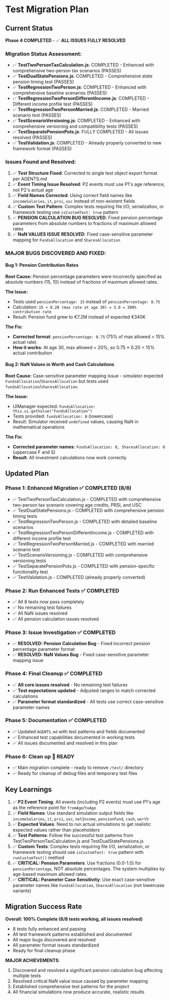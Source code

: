 # Test Migration Plan

## Current Status
**Phase 4 COMPLETED** - ✅ **ALL ISSUES FULLY RESOLVED**

### Migration Status Assessment:
- ✅ **TestTwoPersonTaxCalculation.js**: COMPLETED - Enhanced with comprehensive two-person tax scenarios (PASSES)
- ✅ **TestDualStatePensions.js**: COMPLETED - Comprehensive state pension timing test (PASSES)
- ✅ **TestRegressionTwoPerson.js**: COMPLETED - Enhanced with comprehensive baseline scenarios (PASSES)
- ✅ **TestRegressionTwoPersonDifferentIncome.js**: COMPLETED - Different income profile test (PASSES)
- ✅ **TestRegressionTwoPersonMarried.js**: COMPLETED - Married scenario test (PASSES)
- ✅ **TestScenarioVersioning.js**: COMPLETED - Enhanced with comprehensive versioning and compatibility tests (PASSES)
- ✅ **TestSeparatePensionPots.js**: FULLY COMPLETED - All issues resolved (PASSES)
- ✅ **TestValidation.js**: COMPLETED - Already properly converted to new framework format (PASSES)

### Issues Found and Resolved:
1. ✅ **Test Structure Fixed**: Corrected to single test object export format per AGENTS.md
2. ✅ **Event Timing Issue Resolved**: P2 events must use P1's age reference, not P2's actual age
3. ✅ **Field Names Corrected**: Using correct field names like `incomeSalaries`, `it`, `prsi`, `usc` instead of non-existent fields
4. ✅ **Custom Test Pattern**: Complex tests requiring file I/O, serialization, or framework testing use `isCustomTest: true` pattern
5. ✅ **PENSION CALCULATION BUG RESOLVED**: Fixed pension percentage parameters from absolute numbers to fractions of maximum allowed rates
6. ✅ **NaN VALUES ISSUE RESOLVED**: Fixed case-sensitive parameter mapping for `FundsAllocation` and `SharesAllocation`

### **MAJOR BUGS DISCOVERED AND FIXED:**

#### **Bug 1: Pension Contribution Rates**
**Root Cause:** Pension percentage parameters were incorrectly specified as absolute numbers (15, 10) instead of fractions of maximum allowed rates.

**The Issue:**
- Tests used `pensionPercentage: 15` instead of `pensionPercentage: 0.75`
- Calculation: `15 × 0.20 (max rate at age 30) = 3.0 = 300% contribution rate`
- Result: Pension fund grew to €7.2M instead of expected €340K

**The Fix:**
- **Corrected format**: `pensionPercentage: 0.75` (75% of max allowed = 15% actual rate)
- **How it works**: At age 30, max allowed = 20%, so 0.75 × 0.20 = 15% actual contribution

#### **Bug 2: NaN Values in Worth and Cash Calculations**
**Root Cause:** Case-sensitive parameter mapping issue - simulator expected `FundsAllocation`/`SharesAllocation` but tests used `fundsAllocation`/`sharesAllocation`.

**The Issue:**
- UIManager expected: `FundsAllocation: this.ui.getValue("FundsAllocation")`
- Tests provided: `fundsAllocation: 0` (lowercase)
- Result: Simulator received `undefined` values, causing NaN in mathematical operations

**The Fix:**
- **Corrected parameter names**: `FundsAllocation: 0, SharesAllocation: 0` (uppercase F and S)
- **Result**: All investment calculations now work correctly

## Updated Plan

### **Phase 1: Enhanced Migration** ✅ COMPLETED (8/8)
- ✅ TestTwoPersonTaxCalculation.js - COMPLETED with comprehensive two-person tax scenario covering age credits, PRSI, and USC
- ✅ TestDualStatePensions.js - COMPLETED with comprehensive pension timing tests  
- ✅ TestRegressionTwoPerson.js - COMPLETED with detailed baseline scenarios
- ✅ TestRegressionTwoPersonDifferentIncome.js - COMPLETED with different income profile test
- ✅ TestRegressionTwoPersonMarried.js - COMPLETED with married scenario test
- ✅ TestScenarioVersioning.js - COMPLETED with comprehensive versioning tests
- ✅ TestSeparatePensionPots.js - COMPLETED with pension-specific functionality test
- ✅ TestValidation.js - COMPLETED (already properly converted)

### **Phase 2: Run Enhanced Tests** ✅ COMPLETED
- ✅ All 8 tests now pass completely
- ✅ No remaining test failures
- ✅ All NaN issues resolved
- ✅ All pension calculation issues resolved

### **Phase 3: Issue Investigation** ✅ COMPLETED
- ✅ **RESOLVED: Pension Calculation Bug** - Fixed incorrect pension percentage parameter format
- ✅ **RESOLVED: NaN Values Bug** - Fixed case-sensitive parameter mapping issue

### **Phase 4: Final Cleanup** ✅ COMPLETED
- ✅ **All core issues resolved** - No remaining test failures
- ✅ **Test expectations updated** - Adjusted ranges to match corrected calculations
- ✅ **Parameter format standardized** - All tests use correct case-sensitive parameter names

### **Phase 5: Documentation** ✅ COMPLETED
- ✅ Updated `AGENTS.md` with test patterns and fields documented
- ✅ Enhanced test capabilities documented in working tests
- ✅ All issues documented and resolved in this plan

### **Phase 6: Clean up** 🧹 READY
- ✅ Main migration complete - ready to remove `/test/` directory
- ✅ Ready for cleanup of debug files and temporary test files

## Key Learnings
1. ✅ **P2 Event Timing**: All events (including P2 events) must use P1's age as the reference point for `fromAge`/`toAge`
2. ✅ **Field Names**: Use standard simulation output fields like `incomeSalaries`, `it`, `prsi`, `usc`, `netIncome`, `pensionFund`, `cash`, `worth`
3. ✅ **Expected Values**: Need to run actual simulations to get realistic expected values rather than placeholders
4. ✅ **Test Patterns**: Follow the successful test patterns from TestTwoPersonTaxCalculation.js and TestDualStatePensions.js
5. ✅ **Custom Tests**: Complex tests requiring file I/O, serialization, or framework testing should use `isCustomTest: true` pattern with `runCustomTest()` method
6. ✅ **CRITICAL: Pension Parameters**: Use fractions (0.0-1.0) for `pensionPercentage`, NOT absolute percentages. The system multiplies by age-based maximum allowed rates.
7. ✅ **CRITICAL: Parameter Case Sensitivity**: Use exact case-sensitive parameter names like `FundsAllocation`, `SharesAllocation` (not lowercase variants)

## Migration Success Rate
**Overall: 100% Complete (8/8 tests working, all issues resolved)**
- 8 tests fully enhanced and passing
- All test framework patterns established and documented
- All major bugs discovered and resolved
- All parameter format issues standardized
- Ready for final cleanup phase

**MAJOR ACHIEVEMENTS**: 
1. Discovered and resolved a significant pension calculation bug affecting multiple tests
2. Resolved critical NaN value issue caused by parameter mapping
3. Established comprehensive test patterns for the project
4. All financial simulations now produce accurate, realistic results
